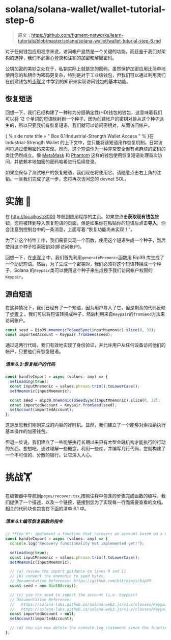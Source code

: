 # solana/solana-wallet/wallet-tutorial-step-6

> 原文：<https://github.com/figment-networks/learn-tutorials/blob/master/solana/solana-wallet/wallet-tutorial-step-6.md>

对于任何钱包应用程序来说，访问帐户显然是一个关键的功能，而且鉴于我们对架构的选择，我们不必担心登录和注销的加密和解密密码。

公钥加密的美妙之处在于，私钥实际上就是您的密码。虽然保护加密应用比简单地使用您的私钥作为密码更复杂，特别是对于工业级钱包，但我们可以通过利用我们在创建钱包的[步骤 2](https://learn.figment.io/tutorials/solana-wallet-step-2) 中学到的知识来实现访问钱包的基本功能。

## 恢复短语

回想一下，我们已经构建了一种称为分层确定性(HD)钱包的钱包，这意味着我们可以将 12 个单词的短语映射到一个种子。因为创建帐户的密钥对是从这个种子派生的，所以只要我们有恢复短语，我们就可以访问密钥对，从而访问帐户。

{ % side note title = " Box 6.1:Industrial-Strength Wallet Access " % }在 Industrial-Strength Wallet 的上下文中，您只能将该短语用作恢复机制。日常访问将通过使用密码来实现。然而，这个短语作为一种非常安全但有点麻烦的密码的类比仍然成立。像 [MetaMask](https://metamask.io/) 和 [Phantom](https://phantom.app/) 这样的钱包使用恢复短语处理首次访问，并依赖本地加密的密码哈希进行后续登录。

如果您保存了测试帐户的恢复短语，我们现在将使用它。请随意点击右上角的注销。一旦我们完成了这一步，您将再次访问您的 devnet SOL。

# 实施 <g-emoji class="g-emoji" alias="jigsaw" fallback-src="https://github.githubassets.cimg/icons/emoji/unicode/1f9e9.png">🧩</g-emoji>

在 [http://localhost:3000](http://localhost:3000) 导航到应用程序的主页。如果您点击**获取现有钱包**按钮，您将被转到导入恢复短语的页面。但是如果你在粘贴你的短语后点击**导入**，你会注意到控制台中的一条消息，上面写着:“恢复功能尚未实现！”。

为了让这个特性工作，我们需要实现一个函数，使用这个短语生成一个种子，然后使用这个种子检索密钥对(即访问帐户)。

回想一下，在[步骤 2](https://learn.figment.io/tutorials/solana-wallet-step-2) 中，我们首先利用`generateMnemonic`函数用 Bip39 库生成了一个助记短语。然后，为了生成一个密钥对，我们必须将这个短语转换成一个种子，Solana 的`Keypair`类可以使用这个种子来生成授予我们访问帐户权限的`Keypair`。

## 源自短语

在这种情况下，我们已经有了一个短语，因为用户导入了它，但是剩余的代码反映了[步骤 2](https://learn.figment.io/tutorials/solana-wallet-step-2) 。我们可以将短语转换成种子，然后利用来自`Keypair`的`fromSeed`方法来访问账户。

```js
const seed = Bip39.mnemonicToSeedSync(inputMnemonic).slice(0, 32);
const importedAccount = Keypair.fromSeed(seed);
```

通过这两行代码，我们有效地实现了身份验证，并允许用户从任何设备访问他们的帐户，只要他们有恢复短语。

##### *清单 6.2:恢复帐户的代码*

```js
const handleImport = async (values: any) => {
  setLoading(true);
  const inputMnemonic = values.phrase.trim().toLowerCase();
  setMnemonic(inputMnemonic);

  const seed = Bip39.mnemonicToSeedSync(inputMnemonic).slice(0, 32);
  const importedAccount = Keypair.fromSeed(seed);
  setAccount(importedAccount);
};
```

这是反思我们刚刚完成的内容的好时机。显然，我们建立了一个能够对索拉纳执行基本操作的加密钱包。

但退一步说，我们建立了一些能够执行长期以来只有大型金融机构才能执行的行动的东西。想想吧。通过理解一些概念，利用一些库，并编写几行代码，您就构建了一个不可信的、分散的银行。让它深入人心。

# 挑战<g-emoji class="g-emoji" alias="weight_lifting" fallback-src="https://github.githubassets.cimg/icons/emoji/unicode/1f3cb.png">🏋️</g-emoji>

在编辑器中导航到`pages/recover.tsx`,按照注释中包含的步骤完成函数的编写。我们提供了一个描述，以及一个链接，链接到您为了实现每一行而需要查看的文档。相关的代码块也包含在下面的清单 6.1 中。

##### *清单 6.1:编写恢复函数的指令*

```js
// *Step 6*: implement a function that recovers an account based on a mnemonic phrase
const handleImport = async (values: any) => {
  console.log("Recovery functionality not implemented yet!");

  setLoading(true);
  const inputMnemonic = values.phrase.trim().toLowerCase();
  setMnemonic(inputMnemonic);

  // (a) review the import guidance on lines 9 and 11
  // (b) convert the mnemonic to seed bytes
  // Documentation Reference: https://github.com/bitcoinjs/bip39
  const seed = new Uint8Array();

  // (c) use the seed to import the account (i.e. keypair)
  // Documentation Reference:
  //   https://solana-labs.github.io/solana-web3.js/v1.x/classes/Keypair.html
  //   https://solana-labs.github.io/solana-web3.js/v1.x/classes/Keypair.html#fromSeed
  const importedAccount = null;
  setAccount(importedAccount);

  // (d) You can now delete the console.log statement since the function is implemented!
};
```